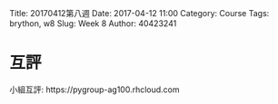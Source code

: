 Title: 20170412第八週
Date: 2017-04-12 11:00
Category: Course
Tags: brython, w8
Slug: Week 8
Author: 40423241

<h1>互評</h1>
小組互評: https://pygroup-ag100.rhcloud.com </p>